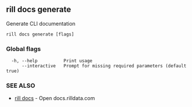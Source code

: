 ## rill docs generate

Generate CLI documentation

```
rill docs generate [flags]
```

### Global flags

```
  -h, --help          Print usage
      --interactive   Prompt for missing required parameters (default true)
```

### SEE ALSO

* [rill docs](docs.md)	 - Open docs.rilldata.com

